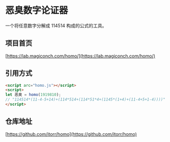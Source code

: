# 恶臭数字论证器
一个将任意数字分解成 114514 构成的公式的工具。

## 项目首页
[https://lab.magiconch.com/homo/](https://lab.magiconch.com/homo/)

## 引用方式
```HTML
<script arc="homo.js"></script>
<script>
let 恶臭 = homo(1919810);
// "114514*(11-4-5+14)+(114*514+(114*51*4+(1145*(1+4)+(11-4+5+1-4))))"
</script>
```

## 仓库地址
[https://github.com/itorr/homo](https://github.com/itorr/homo)